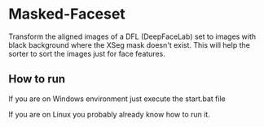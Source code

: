 # Masked-Faceset
Transform the aligned images of a DFL (DeepFaceLab) set to images with black background where the XSeg mask doesn't exist. This will help the sorter to sort the images just for face features.

## How to run
If you are on Windows environment just execute the start.bat file

If you are on Linux you probably already know how to run it.
